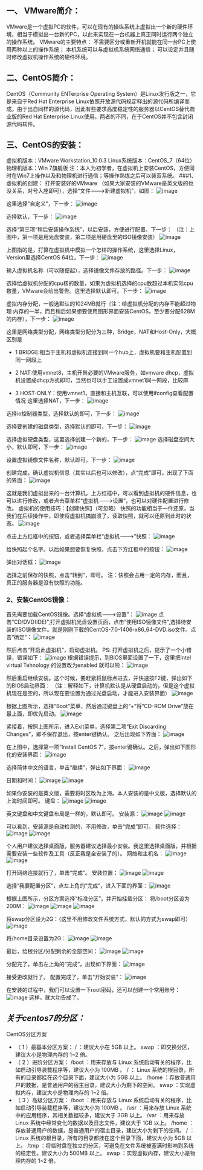 ##  一、 VMware简介：
VMware是一个虚拟PC的软件，可以在现有的操纵系统上虚拟出一个新的硬件环境，相当于模拟出一台新的PC，以此来实现在一台机器上真正同时运行两个独立的操作系统。
VMware的主要特点：
不需要区分或重新开机就能在同一台PC上使用两种以上的操作系统；
本机系统可以与虚拟机系统网络通信；
可以设定并且随时修改虚拟机操作系统的硬件环境。

##  二、CentOS简介：
CentOS（Community ENTerprise Operating System）是Linux发行版之一，它是来自于Red Hat Enterprise Linux依照开放源代码规定释出的源代码所编译而成。由于出自同样的源代码，因此有些要求高度稳定性的服务器以CentOS替代商业版的Red Hat Enterprise Linux使用。两者的不同，在于CentOS并不包含封闭源代码软件。

##  三、CentOS的安装：
虚拟机版本：VMware Workstation_10.0.3
Linux系统版本：CentOS_7（64位）
物理机版本：Win 7旗舰版
注：本人为初学者，在虚拟机上安装CentOS，方便同时在Win7上操作以及和物理机进行通信；等操作熟练之后可以装双系统。
###1、虚拟机的创建：
打开安装好的VMware （如果大家安装的VMware是英文版的也没关系，对号入座即可），选择“文件--->新建虚拟机”，如图：
![image](https://github.com/billxq/notes/blob/master/images/171110533588371.png)

这里选择“自定义”，下一步：
![image](https://github.com/billxq/notes/blob/master/images/171111068424925.png)

选择默认，下一步：
![image](https://github.com/billxq/notes/blob/master/images/171111238896866.png)

选择“第三项“稍后安装操作系统”，以后安装，方便进行配置。下一步：
（注：上图中，第一项是用光盘安装，第二项是用硬盘里的ISO镜像安装）
![image](https://github.com/billxq/notes/blob/master/images/171112106393415.png)

上图指的是，打算在虚拟机中模拟一个怎样的操作系统，这里选择Linux，Version里选择CentOS 64位，下一步：
![image](https://github.com/billxq/notes/blob/master/images/171112221868409.png)

输入虚拟机名称（可以随便起），选择镜像文件存放的路径。下一步：
![image](https://github.com/billxq/notes/blob/master/images/171112437023882.png)

选择给虚拟机分配的cpu核的数量，如果为虚拟机选择的cpu数超过本机实际cpu数量，VMware会给出警告。这里选择默认即可。下一步：
![image](https://github.com/billxq/notes/blob/master/images/171112553423606.png)

虚拟内存分配，一般选默认的1024MB就行（注：给虚拟机分配的内存不能超过物理 内存的一半，而且稍后如果想要使用图形界面安装CentOS，至少要分配628M的内存），下一步：
![image](https://github.com/billxq/notes/blob/master/images/171113191709452.png)

这里是网络类型分配，网络类型分配分为三种，Bridge，NAT和Host-Only，大概区别是
* 1 BRIDGE:相当于主机和虚拟机连接到同一个hub上，虚拟机要和主机配置到同一网段上

* 2 NAT:使用vmnet8，主机开启必要的VMware服务，如vmvare dhcp，虚拟机设置成dhcp方式即可，当然也可以手工设置成vmnet1同一网段，比较麻
* 3 HOST-ONLY：使用vmnet1，直接和主机互联，可以使用ifconfig查看配置情况
这里选择NAT，下一步：
![image](https://github.com/billxq/notes/blob/master/images/171113379835965.png)

选择io控制器类型，选择默认的即可，下一步：
![image](https://github.com/billxq/notes/blob/master/images/171114028274755.png)

选择要创建的磁盘类型，选择默认的即可，下一步：
![image](https://github.com/billxq/notes/blob/master/images/171114167644380.png)

选择虚拟硬盘类型，这里选择创建一个新的，下一步：
![image](https://github.com/billxq/notes/blob/master/images/171114417955928.png)
选择磁盘空间大小，默认即可，下一步：
![image](https://github.com/billxq/notes/blob/master/images/171115107179663.png)

设置虚拟镜像文件名称，默认即可，下一步：
![image](https://github.com/billxq/notes/blob/master/images/171115211236443.png)

创建完成，确认虚拟机信息（其实以后也可以修改），点“完成”即可。出现了下面的界面：
![image](https://github.com/billxq/notes/blob/master/images/171115385772741.png)

这就是我们虚拟出来的一台计算机，上方红框中，可以看到虚拟机的硬件信息，也可以进行修改，或者点击菜单栏“虚拟机--->设置”，也可以对硬件配置进行修改。
虚拟机的使用技巧：【创建快照】（可忽略）
快照的功能相当于一件还原，当我们在后续操作中，即使将虚拟机搞崩溃了，读取快照，就可以还原到此时的状态。
![image](https://github.com/billxq/notes/blob/master/images/171116170147584.png)

点击上方红框中的按钮，或者选择菜单栏“虚拟机--->”快照：
![image](https://github.com/billxq/notes/blob/master/images/171116307952695.png)

给快照起个名字。以后如果想要恢复快照，点击下方红框中的按钮：
![image](https://github.com/billxq/notes/blob/master/images/171116449057904.png)

弹出对话框：
![image](https://github.com/billxq/notes/blob/master/images/171116545304811.png)

选择之前保存的快照，点击“转到”，即可。
注：快照会占用一定的内存，而且，真正的服务器是没有快照的功能。
### 2、安装CentOS镜像：
首先需要加载CentOS镜像。选择“虚拟机--->设置”：
![image](https://github.com/billxq/notes/blob/master/images/171117558899357.png)
点击”CD/DVD(IDE)”,打开虚拟机光盘设置页面，点击”使用ISO镜像文件”,选择待安装的ISO镜像文件。就是刚刚下载的CentOS-7.0-1406-x86_64-DVD.iso文件。点击“确定”：
![image](https://github.com/billxq/notes/blob/master/images/171118164523672.png)

然后点击”开启此虚拟机“，启动虚拟机。
PS:
打开虚拟机之后，提示了一个小错误，错误如下：
![image](https://github.com/billxq/notes/blob/master/images/171119019363735.png)
根据错误提示，到BIOS里面设置了一下，这里把Intel virtual Tehnology 的设置改为enabled 就可以啦：
![image](https://github.com/billxq/notes/blob/master/images/171120006868350.jpg.jpeg)

然后重启继续安装。这个时候，要赶紧将鼠标点进去，并快速按F2键，弹出如下的BIOS启动界面：
（注：解释如下，计算机默认是从硬盘启动的，但是这个虚拟机现在是空的，所以现在要设置为通过光盘启动，才能进入安装界面）
![image](https://github.com/billxq/notes/blob/master/images/171120312807629.png)

根据上图所示，选择“Boot”菜单，然后通过键盘上的“+”将“CD-ROM Drive”放在最上面，即优先启动。
![image](https://github.com/billxq/notes/blob/master/images/171120480145243.png)

紧接着，按照上图所示，进入Exit菜单，选择第二项“Exit Discarding Changes”，即不保存退出，按enter键确认。
之后出现如下界面：
![image](https://github.com/billxq/notes/blob/master/images/171121087808086.png)

在上图中，选择第一项“Install CentOS 7”，按enter键确认。之后，弹出如下图形化的安装界面：
![image](https://github.com/billxq/notes/blob/master/images/171121397332410.png)

选择简体中文的语言，单击“继续”，弹出如下界面：
![image](https://github.com/billxq/notes/blob/master/images/171121591707982.png)

日期和时间：
![image](https://github.com/billxq/notes/blob/master/images/171122133278205.png)
![image](https://github.com/billxq/notes/blob/master/images/171122248738901.png)

如果你安装的是英文版，需要将时区改为上海。本人安装的是中文版，选择默认的上海时间即可。
键盘：
![image](https://github.com/billxq/notes/blob/master/images/171122543733980.png)
![image](https://github.com/billxq/notes/blob/master/images/171123082335647.png)

英文键盘和中文键盘布局是一样的，默认即可。
安装源：
![image](https://github.com/billxq/notes/blob/master/images/171123388583170.png)
![image](https://github.com/billxq/notes/blob/master/images/171123512484523.png)

可以看到，安装源是自动检测的，不用修改，单击“完成”即可。
软件选择：
![image](https://github.com/billxq/notes/blob/master/images/171552324983655.png)
![image](https://github.com/billxq/notes/blob/master/images/171552448899306.png)

个人用户建议选择桌面版，服务器建议选择最小安装。我这里选择桌面版，并根据需要安装一些软件及工具（反正我是全安装了的）。
网络和主机名：
![image](https://github.com/billxq/notes/blob/master/images/171553210617790.png)
![image](https://github.com/billxq/notes/blob/master/images/171553297807553.png)

打开网络连接就行了，单击“完成”。
安装位置：
![image](https://github.com/billxq/notes/blob/master/images/171553481552468.png)
![image](https://github.com/billxq/notes/blob/master/images/171554090305811.png)

选择“我要配置分区“，点左上角的“完成”，进入下面的界面：
![image](https://github.com/billxq/notes/blob/master/images/171556151234235.png)

根据上图所示，分区方案选择“标准分区”。并开始挂载分区：
将/boot分区设为200M：
![image](https://github.com/billxq/notes/blob/master/images/171557342333636.png)
![image](https://github.com/billxq/notes/blob/master/images/171557516399620.png)
![image](https://github.com/billxq/notes/blob/master/images/171557516399620.png)

将swap分区设为2G：（这里不用修改文件系统方式，默认的方式为swap即可）
![image](https://github.com/billxq/notes/blob/master/images/171558113426507.png)

将/home目录设置为2G：
![image](https://github.com/billxq/notes/blob/master/images/171558414675943.png)
![image](https://github.com/billxq/notes/blob/master/images/171602339051487.png)

最后，给根分区/分配剩余的全部空间：
![image](https://github.com/billxq/notes/blob/master/images/171602431234038.png)
![image](https://github.com/billxq/notes/blob/master/images/171603562021163.png)

分配完了，单击左上角的“完成”，出现如下界面：
![image](https://github.com/billxq/notes/blob/master/images/171604227644211.png)

接受更改就行了。
配置完成了，单击“开始安装“：
![image](https://github.com/billxq/notes/blob/master/images/171604420612040.png)

在安装的过程中，我们可以设置一下root密码，还可以创建一个常用账号：
![image](https://github.com/billxq/notes/blob/master/images/171604599524638.png)
这样，就大功告成了。

##  *关于centos7的分区：*
CentOS分区方案 
* （ 1 ）最基本分区方案：
/ ：建议大小在 5GB 以上。 
swap ：即交换分区，建议大小是物理内存的 1~2 倍。
* （ 2 ）进阶分区方案：
/boot ：用来存放与 Linux 系统启动有关的程序，比如启动引导装载程序等，建议大小为 100MB 。 
/ ： Linux 系统的根目录，所有的目录都挂在这个目录下面，建议大小为 5GB 以上。 
/home ：存放普通用户的数据，是普通用户的宿主目录，建议大小为剩下的空间。 
swap ：实现虚拟内存，建议大小是物理内存的 1~2 倍。
* （ 3 ）高级分区方案：
/boot ：用来存放与 Linux 系统启动有关的程序，比如启动引导装载程序等，建议大小为 100MB 。 
/usr ：用来存放 Linux 系统中的应用程序，其相关数据较多，建议大于 3GB 以上。 
/var ：用来存放 Linux 系统中经常变化的数据以及日志文件，建议大于 1GB 以上。 
/home ：存放普通用户的数据，是普通用户的宿主目录，建议大小为剩下的空间。 
/ ： Linux 系统的根目录，所有的目录都挂在这个目录下面，建议大小为 5GB 以上。 
/tmp ：将临时盘在独立的分区，可避免在文件系统被塞满时影响到系统的稳定性。建议大小为 500MB 以上。 
swap ：实现虚拟内存，建议大小是物理内存的 1~2 倍。
